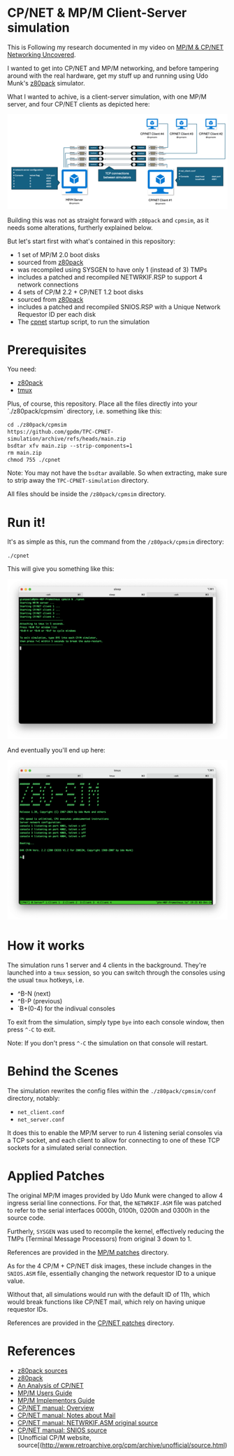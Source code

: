 # CP/NET & MP/M Client-Server simulation

This is Following my research documented in my video
on [MP/M & CP/NET Networking Uncovered](https://www.youtube.com/watch?v=YI2rXPHUQ9c).

I wanted to get into CP/NET and MP/M networking,
and before tampering around with the real hardware,
get my stuff up and running using Udo Munk's [z80pack](https://github.com/udo-munk/z80pack) simulator.

What I wanted to achive, is a client-server simulation,
with one MP/M server, and four CP/NET clients as depicted here:

![Simulation Setup](doc/simulation_setup.png)

Building this was not as straight forward with `z80pack` and `cpmsim`,
as it needs some alterations, furtherly explained below.

But let's start first with what's contained in this repository:

- 1 set of MP/M 2.0 boot disks
 - sourced from [z80pack](https://www.icl1900.co.uk/unix4fun/z80pack/#download)
 - was recompiled using SYSGEN to have only 1 (instead of 3) TMPs
 - includes a patched and recompiled NETWRKIF.RSP to support 4 network connections
- 4 sets of CP/M 2.2 + CP/NET 1.2 boot disks
 - sourced from [z80pack](https://www.icl1900.co.uk/unix4fun/z80pack/#download)
 - includes a patched and recompiled SNIOS.RSP with a Unique Network Requestor ID per each disk
- The [cpnet](./cpnet) startup script, to run the simulation


# Prerequisites

You need:

- [z80pack](https://github.com/udo-munk/z80pack)
- [tmux](https://github.com/tmux/tmux)

Plus, of course, this repository.
Place all the files directly into your ´./z80pack/cpmsim` directory, i.e. something like this:

```
cd ./z80pack/cpmsim
https://github.com/gpdm/TPC-CPNET-simulation/archive/refs/heads/main.zip
bsdtar xfv main.zip --strip-components=1
rm main.zip
chmod 755 ./cpnet
```

Note: You may not have the `bsdtar` available. So when extracting, make sure to strip away
the `TPC-CPNET-simulation` directory.

All files should be inside the `/z80pack/cpmsim` directory.

# Run it!

It's as simple as this, run the command from the `/z80pack/cpmsim` directory:

`./cpnet`

This will give you something like this:

![Simulation Startup](doc/simulation_startup.png)

And eventually you'll end up here:

![Simulation](doc/mpm_server_ready.png)


# How it works

The simulation runs 1 server and 4 clients in the background.
They're launched into a `tmux` session, so you can switch through the consoles
using the usual `tmux` hotkeys, i.e.

- ^B-N (next)
- ^B-P (previous)
- `B+(0-4) for the indivual consoles

To exit from the simulation, simply type `bye` into each console window,
then press `^-C` to exit.

Note: If you don't press `^-C` the simulation on that console will restart.


# Behind the Scenes

The simulation rewrites the config files within the `./z80pack/cpmsim/conf` directory,
notably:

- `net_client.conf`
- `net_server.conf`

It does this to enable the MP/M server to run 4 listening serial consoles via a TCP socket,
and each client to allow for connecting to one of these TCP sockets for a simulated
serial connection.


# Applied Patches

The original MP/M images provided by Udo Munk were changed to allow 4 ingress serial line connections.
For that, the `NETWRKIF.ASM` file was patched to refer to the serial interfaces
0000h, 0100h, 0200h and 0300h in the source code.

Furtherly, `SYSGEN` was used to recompile the kernel, effectively reducing the TMPs (Terminal Message Processors)
from original 3 down to 1.

References are provided in the [MP/M patches](patches/mpm) directory.


As for the 4 CP/M + CP/NET disk images, these include changes in the `SNIOS.ASM` file,
essentially changing the network requestor ID to a unique value.

Without that, all simulations would run with the default ID of 11h, which would break
functions like CP/NET mail, which rely on having unique requestor IDs.

References are provided in the [CP/NET patches](patches/cpnet) directory.


# References

- [z80pack sources](https://github.com/udo-munk/z80pack)
- [z80pack](https://www.icl1900.co.uk/unix4fun/z80pack)
- [An Analysis of CP/NET](https://dl.acm.org/doi/pdf/10.1145/800219.806658)
- [MP/M Users Guide](http://www.cpm.z80.de/manuals/mpm2ug.pdf)
- [MP/M Implementors Guide](https://bitsavers.trailing-edge.com/pdf/digitalResearch/mpm_II/MPM_II_System_Implementors_Guide_Aug82.pdf)
- [CP/NET manual: Overview](http://sebhc.durgadas.com/CPNET-docs/cpnet.html#Fig1_1)
- [CP/NET manual: Notes about Mail](http://sebhc.durgadas.com/CPNET-docs/cpnet.html#Sec2_10)
- [CP/NET manual: NETWRKIF.ASM original source](http://sebhc.durgadas.com/CPNET-docs/cpnet.html#ListE_2)
- [CP/NET manual: SNIOS source](http://sebhc.durgadas.com/CPNET-docs/cpnet.html#SecE_4)
- [Unofficial CP/M website, source[(http://www.retroarchive.org/cpm/archive/unofficial/source.html)
